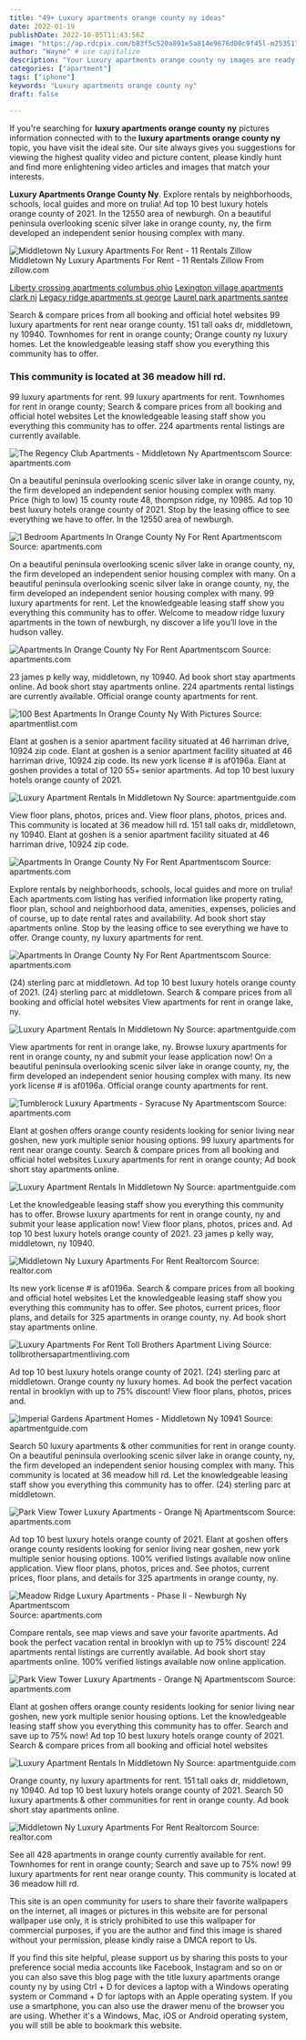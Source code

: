 ```yaml
---
title: "49+ Luxury apartments orange county ny ideas"
date: 2022-01-19
publishDate: 2022-10-05T11:43:56Z
image: "https://ap.rdcpix.com/b83f5c520a891e5a814e9676d00c9f45l-m2535173268od-w1024_h768.jpg"
author: "Wayne" # use capitalize
description: "Your Luxury apartments orange county ny images are ready. Luxury apartments orange county ny are a topic that is being searched for and liked by netizens today. You can Get the Luxury apartments orange county ny files here. Get all free vectors."
categories: ["apartment"]
tags: ["iphone"]
keywords: "Luxury apartments orange county ny"
draft: false

---
```


If you're searching for **luxury apartments orange county ny** pictures information connected with to the **luxury apartments orange county ny** topic, you have visit the ideal  site.  Our site always  gives you  suggestions  for viewing  the highest  quality video and picture  content, please kindly hunt and find more enlightening video articles and images  that match your interests.

**Luxury Apartments Orange County Ny**. Explore rentals by neighborhoods, schools, local guides and more on trulia! Ad top 10 best luxury hotels orange county of 2021. In the 12550 area of newburgh. On a beautiful peninsula overlooking scenic silver lake in orange county, ny, the firm developed an independent senior housing complex with many.

![Middletown Ny Luxury Apartments For Rent - 11 Rentals Zillow](https://photos.zillowstatic.com/fp/063a7033fe81bc1a5962e4495baa4baa-p_e.jpg "Middletown Ny Luxury Apartments For Rent - 11 Rentals Zillow")
Middletown Ny Luxury Apartments For Rent - 11 Rentals Zillow From zillow.com

[Liberty crossing apartments columbus ohio](/liberty-crossing-apartments-columbus-ohio/)
[Lexington village apartments clark nj](/lexington-village-apartments-clark-nj/)
[Legacy ridge apartments st george](/legacy-ridge-apartments-st-george/)
[Laurel park apartments santee](/laurel-park-apartments-santee/)

Search &amp; compare prices from all booking and official hotel websites 99 luxury apartments for rent near orange county. 151 tall oaks dr, middletown, ny 10940. Townhomes for rent in orange county; Orange county ny luxury homes. Let the knowledgeable leasing staff show you everything this community has to offer.

### This community is located at 36 meadow hill rd.

99 luxury apartments for rent. 99 luxury apartments for rent. Townhomes for rent in orange county; Search &amp; compare prices from all booking and official hotel websites Let the knowledgeable leasing staff show you everything this community has to offer. 224 apartments rental listings are currently available.


![The Regency Club Apartments - Middletown Ny Apartmentscom](https://images1.apartments.com/i2/kE8Odm8JEedBehpgNwjI94D6VOAdatbc50mQagsZAnY/111/the-regency-club-middletown-ny-primary-photo.jpg "The Regency Club Apartments - Middletown Ny Apartmentscom")
Source: apartments.com

On a beautiful peninsula overlooking scenic silver lake in orange county, ny, the firm developed an independent senior housing complex with many. Price (high to low) 15 county route 48, thompson ridge, ny 10985. Ad top 10 best luxury hotels orange county of 2021. Stop by the leasing office to see everything we have to offer. In the 12550 area of newburgh.

![1 Bedroom Apartments In Orange County Ny For Rent Apartmentscom](https://images1.apartments.com/i2/jG6ud7Ir-csAEKLOSDZKTWp5ZkCPm-Xa2p76ZTqsYQs/117/sterling-parc-at-middletown-middletown-ny-building-photo.jpg "1 Bedroom Apartments In Orange County Ny For Rent Apartmentscom")
Source: apartments.com

On a beautiful peninsula overlooking scenic silver lake in orange county, ny, the firm developed an independent senior housing complex with many. On a beautiful peninsula overlooking scenic silver lake in orange county, ny, the firm developed an independent senior housing complex with many. 99 luxury apartments for rent. Let the knowledgeable leasing staff show you everything this community has to offer. Welcome to meadow ridge luxury apartments in the town of newburgh, ny discover a life you’ll love in the hudson valley.

![Apartments In Orange County Ny For Rent Apartmentscom](https://images1.apartments.com/i2/ovdgqSjpWXW_63YSgv2SlVmNET-uVqbYrU9HHy-s44Q/117/rockwood-gardens-apartments-middletown-ny-building-photo.jpg "Apartments In Orange County Ny For Rent Apartmentscom")
Source: apartments.com

23 james p kelly way, middletown, ny 10940. Ad book short stay apartments online. Ad book short stay apartments online. 224 apartments rental listings are currently available. Official orange county apartments for rent.

![100 Best Apartments In Orange County Ny With Pictures](https://res.cloudinary.com/apartmentlist/image/upload/c_fill,dpr_auto,f_auto,g_center,h_160,q_auto,w_320/d00ab759e2806d5623faeab593ad07fc.jpg "100 Best Apartments In Orange County Ny With Pictures")
Source: apartmentlist.com

Elant at goshen is a senior apartment facility situated at 46 harriman drive, 10924 zip code. Elant at goshen is a senior apartment facility situated at 46 harriman drive, 10924 zip code. Its new york license # is af0196a. Elant at goshen provides a total of 120 55+ senior apartments. Ad top 10 best luxury hotels orange county of 2021.

![Luxury Apartment Rentals In Middletown Ny](https://rentpath-res.cloudinary.com/w_370,h_370,t_rp,cs_tinysrgb,fl_force_strip,c_fill/e_unsharp_mask:50,q_auto/7b7798aaed984d7e36b4fb503402fe25 "Luxury Apartment Rentals In Middletown Ny")
Source: apartmentguide.com

View floor plans, photos, prices and. View floor plans, photos, prices and. This community is located at 36 meadow hill rd. 151 tall oaks dr, middletown, ny 10940. Elant at goshen is a senior apartment facility situated at 46 harriman drive, 10924 zip code.

![Apartments In Orange County Ny For Rent Apartmentscom](https://images1.apartments.com/i2/xiIwfT4r42y-D9TORH6_sTnFXhWaHoL7B61C3yiIDow/117/summit-lane-luxury-apartments-newburgh-ny-welcome-to-summit-lane-luxury-apartments.jpg "Apartments In Orange County Ny For Rent Apartmentscom")
Source: apartments.com

Explore rentals by neighborhoods, schools, local guides and more on trulia! Each apartments.com listing has verified information like property rating, floor plan, school and neighborhood data, amenities, expenses, policies and of course, up to date rental rates and availability. Ad book short stay apartments online. Stop by the leasing office to see everything we have to offer. Orange county, ny luxury apartments for rent.

![Apartments In Orange County Ny For Rent Apartmentscom](https://images1.apartments.com/i2/ZD599kXGgdugyN-JW345rklSqYaMIMHWzDbLpN2-BC4/117/summit-terrace-luxury-apartments-new-windsor-ny-building-photo.jpg "Apartments In Orange County Ny For Rent Apartmentscom")
Source: apartments.com

(24) sterling parc at middletown. Ad top 10 best luxury hotels orange county of 2021. (24) sterling parc at middletown. Search &amp; compare prices from all booking and official hotel websites View apartments for rent in orange lake, ny.

![Luxury Apartment Rentals In Middletown Ny](https://rentpath-res.cloudinary.com/w_336,h_280,t_rp,cs_tinysrgb,fl_force_strip,c_fill/e_unsharp_mask:50,q_auto/dbf5b8e6f08a2468ba54d3a51c5e6324 "Luxury Apartment Rentals In Middletown Ny")
Source: apartmentguide.com

View apartments for rent in orange lake, ny. Browse luxury apartments for rent in orange county, ny and submit your lease application now! On a beautiful peninsula overlooking scenic silver lake in orange county, ny, the firm developed an independent senior housing complex with many. Its new york license # is af0196a. Official orange county apartments for rent.

![Tumblerock Luxury Apartments - Syracuse Ny Apartmentscom](https://images1.apartments.com/i2/wPXIE3o3bTTEPgPOsqMO50VEnFNJomSZUHzSihr8X14/111/tumblerock-luxury-apartments-syracuse-ny-primary-photo.jpg "Tumblerock Luxury Apartments - Syracuse Ny Apartmentscom")
Source: apartments.com

Elant at goshen offers orange county residents looking for senior living near goshen, new york multiple senior housing options. 99 luxury apartments for rent near orange county. Search &amp; compare prices from all booking and official hotel websites Luxury apartments for rent in orange county; Ad book short stay apartments online.

![Luxury Apartment Rentals In Middletown Ny](https://rentpath-res.cloudinary.com/w_336,h_280,t_rp,cs_tinysrgb,fl_force_strip,c_fill/e_unsharp_mask:50,q_auto/e076c16b3a6993a7d325820756caa35a "Luxury Apartment Rentals In Middletown Ny")
Source: apartmentguide.com

Let the knowledgeable leasing staff show you everything this community has to offer. Browse luxury apartments for rent in orange county, ny and submit your lease application now! View floor plans, photos, prices and. Ad top 10 best luxury hotels orange county of 2021. 23 james p kelly way, middletown, ny 10940.

![Middletown Ny Luxury Apartments For Rent Realtorcom](https://ap.rdcpix.com/ed5a77e5b021b9080d2cc4ef164205f9l-m540624433od-w1024_h768.jpg "Middletown Ny Luxury Apartments For Rent Realtorcom")
Source: realtor.com

Its new york license # is af0196a. Search &amp; compare prices from all booking and official hotel websites Let the knowledgeable leasing staff show you everything this community has to offer. See photos, current prices, floor plans, and details for 325 apartments in orange county, ny. Ad book short stay apartments online.

![Luxury Apartments For Rent Toll Brothers Apartment Living](https://www.tollbrothersapartmentliving.com/wp-content/uploads/2021/01/Cameo.jpg "Luxury Apartments For Rent Toll Brothers Apartment Living")
Source: tollbrothersapartmentliving.com

Ad top 10 best luxury hotels orange county of 2021. (24) sterling parc at middletown. Orange county ny luxury homes. Ad book the perfect vacation rental in brooklyn with up to 75% discount! View floor plans, photos, prices and.

![Imperial Gardens Apartment Homes - Middletown Ny 10941](https://rentpath-res.cloudinary.com/$img_current/t_3x2_jpg_xl/220f720b6259fdbe6fbac5348dd6bac6 "Imperial Gardens Apartment Homes - Middletown Ny 10941")
Source: apartmentguide.com

Search 50 luxury apartments &amp; other communities for rent in orange county. On a beautiful peninsula overlooking scenic silver lake in orange county, ny, the firm developed an independent senior housing complex with many. This community is located at 36 meadow hill rd. Let the knowledgeable leasing staff show you everything this community has to offer. (24) sterling parc at middletown.

![Park View Tower Luxury Apartments - Orange Nj Apartmentscom](https://images1.apartments.com/i2/Ls8oKoifzs75gfPRLzWTM-s9pldcxwK_EOE_1t49eCE/111/park-view-tower-luxury-apartments-orange-nj-building-photo.jpg "Park View Tower Luxury Apartments - Orange Nj Apartmentscom")
Source: apartments.com

Ad top 10 best luxury hotels orange county of 2021. Elant at goshen offers orange county residents looking for senior living near goshen, new york multiple senior housing options. 100% verified listings available now online application. View floor plans, photos, prices and. See photos, current prices, floor plans, and details for 325 apartments in orange county, ny.

![Meadow Ridge Luxury Apartments - Phase Ii - Newburgh Ny Apartmentscom](https://images1.apartments.com/i2/2uVjI9kk2PVIrv5qtB_cSSOkERpyN1mD610eE7zL8fM/111/meadow-ridge-luxury-apartments---phase-ii-newburgh-ny-building-exterior.jpg "Meadow Ridge Luxury Apartments - Phase Ii - Newburgh Ny Apartmentscom")
Source: apartments.com

Compare rentals, see map views and save your favorite apartments. Ad book the perfect vacation rental in brooklyn with up to 75% discount! 224 apartments rental listings are currently available. Ad book short stay apartments online. 100% verified listings available now online application.

![Park View Tower Luxury Apartments - Orange Nj Apartmentscom](https://images1.apartments.com/i2/nUR2rsCgclT70rzRF3HCJ_AWM4UyBixmlWatF3vTtOk/111/park-view-tower-luxury-apartments-orange-nj-primary-photo.jpg "Park View Tower Luxury Apartments - Orange Nj Apartmentscom")
Source: apartments.com

Elant at goshen offers orange county residents looking for senior living near goshen, new york multiple senior housing options. Let the knowledgeable leasing staff show you everything this community has to offer. Search and save up to 75% now! Ad top 10 best luxury hotels orange county of 2021. Search &amp; compare prices from all booking and official hotel websites

![Luxury Apartment Rentals In Middletown Ny](https://rentpath-res.cloudinary.com/w_336,h_280,t_rp,cs_tinysrgb,fl_force_strip,c_fill/e_unsharp_mask:50,q_auto/8b14d343d60a27f4148c45ecf9db1125 "Luxury Apartment Rentals In Middletown Ny")
Source: apartmentguide.com

Orange county, ny luxury apartments for rent. 151 tall oaks dr, middletown, ny 10940. Ad top 10 best luxury hotels orange county of 2021. Search 50 luxury apartments &amp; other communities for rent in orange county. Ad book short stay apartments online.

![Middletown Ny Luxury Apartments For Rent Realtorcom](https://ap.rdcpix.com/b83f5c520a891e5a814e9676d00c9f45l-m2535173268od-w1024_h768.jpg "Middletown Ny Luxury Apartments For Rent Realtorcom")
Source: realtor.com

See all 428 apartments in orange county currently available for rent. Townhomes for rent in orange county; Search and save up to 75% now! 99 luxury apartments for rent near orange county. This community is located at 36 meadow hill rd.

This site is an open community for users to share their favorite wallpapers on the internet, all images or pictures in this website are for personal wallpaper use only, it is stricly prohibited to use this wallpaper for commercial purposes, if you are the author and find this image is shared without your permission, please kindly raise a DMCA report to Us.

If you find this site helpful, please support us by sharing this posts to your preference social media accounts like Facebook, Instagram and so on or you can also save this blog page with the title luxury apartments orange county ny by using Ctrl + D for devices a laptop with a Windows operating system or Command + D for laptops with an Apple operating system. If you use a smartphone, you can also use the drawer menu of the browser you are using. Whether it's a Windows, Mac, iOS or Android operating system, you will still be able to bookmark this website.
